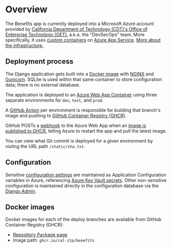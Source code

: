 # Overview

The Benefits app is currently deployed into a Microsoft Azure account provided by [California Department of Technology (CDT)'s Office of Enterprise Technology (OET)][oet], a.k.a. the "DevSecOps" team. More specifically, it uses [custom containers][app-service-containers] on [Azure App Service][app-service]. [More about the infrastructure.](infrastructure.md)

## Deployment process

The Django application gets built into a [Docker image][dockerfile] with [NGINX](https://www.nginx.com/) and
[Gunicorn](https://gunicorn.org/). SQLite is used within that same container to store configuration data; there is no external database.

The application is deployed to an [Azure Web App Container][az-webapp] using three separate environments for `dev`, `test`,
and `prod`.

A [GitHub Action][gh-actions] per environment is responsible for building that branch's image and pushing to [GitHub Container
Registry (GHCR)][ghcr].

GitHub POSTs a [webhook][gh-webhooks] to the Azure Web App when an [image is published to GHCR][gh-webhook-event], telling
Azure to restart the app and pull the latest image.

You can view what Git commit is deployed for a given environment by visitng the URL path `/static/sha.txt`.

## Configuration

Sensitive [configuration settings](../configuration/README.md) are maintained as Application Configuration variables in Azure,
referencing [Azure Key Vault secrets](https://azure.microsoft.com/en-us/products/key-vault/). Other non-sensitive configuration
is maintained directly in the configuration database via the [Django Admin](https://docs.djangoproject.com/en/5.0/ref/contrib/admin/).

## Docker images

Docker images for each of the deploy branches are available from GitHub Container Registry (GHCR):

- [Repository Package page](https://github.com/cal-itp/benefits/pkgs/container/benefits)
- Image path: `ghcr.io/cal-itp/benefits`

[oet]: https://techblog.cdt.ca.gov/2020/06/cdt-taking-the-lead-in-digital-transformation/
[app-service-containers]: https://docs.microsoft.com/en-us/azure/app-service/configure-custom-container
[app-service]: https://docs.microsoft.com/en-us/azure/app-service/overview
[dockerfile]: https://github.com/cal-itp/benefits/blob/dev/Dockerfile
[az-webapp]: https://azure.microsoft.com/en-us/services/app-service/containers/
[gh-actions]: https://docs.github.com/en/actions
[gh-webhook-event]: https://docs.github.com/en/developers/webhooks-and-events/webhooks/webhook-events-and-payloads#package
[gh-webhooks]: https://docs.github.com/en/github-ae@latest/developers/webhooks-and-events/webhooks
[ghcr]: https://github.com/features/packages
